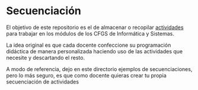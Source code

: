 
# Secuenciación

El objetivo de este repositorio es el de almacenar o recopilar [actividades](../actividades) para trabajar en los módulos de los CFGS de Informática y Sistemas.

La idea original es que cada docente confeccione su programación didáctica de manera personalizada haciendo uso de las actividades que necesite y descartando el resto.

A modo de referencia, dejo en este directorio ejemplos de secuenciaciones, pero lo más seguro, es que como docente quieras crear tu propia secuenciación de actividades
